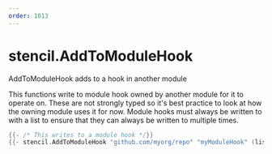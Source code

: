 ```yaml
---
order: 1013
---
```


<!-- Generated by tools/docgen. DO NOT EDIT. -->

# stencil.AddToModuleHook

AddToModuleHook adds to a hook in another module

This functions write to module hook owned by another module for it to
operate on. These are not strongly typed so it's best practice to look
at how the owning module uses it for now. Module hooks must always be
written to with a list to ensure that they can always be written to
multiple times.

```go
{{- /* This writes to a module hook */}}
{{- stencil.AddToModuleHook "github.com/myorg/repo" "myModuleHook" (list "myData") }}
```
